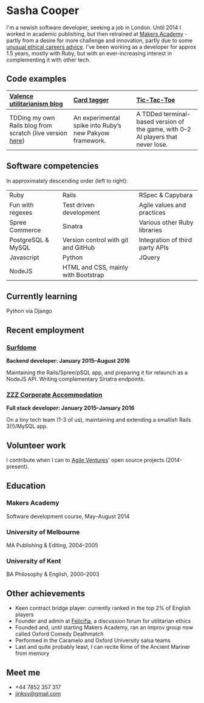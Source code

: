 Sasha Cooper
==

I'm a newish software developer, seeking a job in London. Until 2014 I worked in academic publishing, but then retrained at [Makers Academy](http://www.makersacademy.com/) - partly from a desire for more challenge and innovation, partly due to some [unusual ethical careers advice](https://80000hours.org/articles/earning-to-give/). I've been working as a developer for approx 1.5 years, mostly with Ruby, but with an ever-increasing interest in complementing it with other tech. 

Code examples
--

| [Valence utilitarianism blog](https://github.com/Arepo/rails-blog) | [Card tagger](https://github.com/Arepo/card-tagger) | [Tic-Tac-Toe](https://github.com/Arepo/tictactoe) |
|:--------- |:----------- |:---------------- |
| TDDing my own Rails blog from scratch (live version [here](https://fathomless-meadow-92606.herokuapp.com/))  | An experimental spike into Ruby’s new Pakyow framework. | A TDDed terminal-based version of the game, with 0–2 AI players that never lose. |

Software competencies
--

In approximately descending order (left to right):

<table>
  <tr>
    <td>Ruby</td>
    <td>Rails</td>
    <td>RSpec & Capybara</td>
  </tr>

  <tr>
    <td>Fun with regexes </td>
    <td>Test driven development</td>
    <td>Agile values and practices</td>
  </tr>

  <tr>
    <td>Spree Commerce</td>
    <td>Sinatra</td>
    <td>Various other Ruby libraries</td>
  </tr>

  <tr>
    <td>PostgreSQL & MySQL</td>
    <td>Version control with git and GitHub</td>
    <td>Integration of third party APIs</td>
  </tr>

  <tr>
    <td>Javascript</td>
    <td>Python</td>
    <td>JQuery</td>
  </tr>

  <tr>
    <td>NodeJS</td>
    <td>HTML and CSS, mainly with Bootstrap</td>
  </tr>
</table>


Currently learning
--

Python via Django

Recent employment
--

### [Surfdome](https://www.surfdome.com/)

**Backend developer: January 2015–August 2016**

Maintaining the Rails/Spree/pSQL app, and preparing it for relaunch as a NodeJS API. Writing complementary Sinatra endpoints.

### [ZZZ Corporate Accommodation](https://www.zzz.co.uk/) 

**Full stack developer: January 2015–January 2016**

On a tiny tech team (1-3 of us), maintaining and extending a smallish Rails 3(!)/MySQL app.

Volunteer work
--------------

I contribute when I can to [Agile Ventures](http://www.agileventures.org/)' open source projects (2014-present).

Education
--

### Makers Academy
Software development course,	  May–August 2014

### University of Melbourne
MA Publishing & Editing,        2004–2005

### University of Kent
BA Philosophy & English,        2000–2003


Other achievements
--

 * Keen contract bridge player: currently ranked in the top 2% of English players
 * Founder and admin at [Felicifia](http://felicifia.org/), a discussion forum for utilitarian ethics
 * Founded and, until starting Makers Academy, ran an improv group now called Oxford Comedy Deathmatch
 * Performed in the Caramelo and Oxford University salsa teams
 * Last and quite probably least, I can recite Rime of the Ancient Mariner from memory

Meet me
--

 * +44 7852 357 317
 * jinksy@gmail.com
